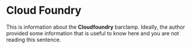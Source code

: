 # Cloud Foundry

This is information about the **Cloudfoundry** barclamp. Ideally, the author provided some information that is 
useful to know here and you are not reading this sentence.
